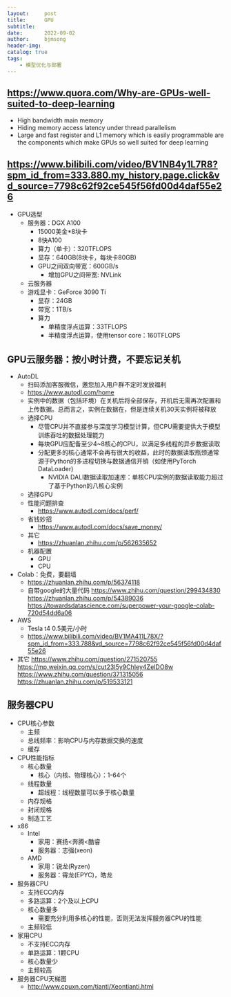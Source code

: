 ```yaml
---
layout:     post
title:      GPU
subtitle:   
date:       2022-09-02
author:     bjmsong
header-img: 
catalog: true
tags:
    - 模型优化与部署
---
```

## https://www.quora.com/Why-are-GPUs-well-suited-to-deep-learning
- High bandwidth main memory
- Hiding memory access latency under thread parallelism
- Large and fast register and L1 memory which is easily programmable are the components which make GPUs so well suited for deep learning

## https://www.bilibili.com/video/BV1NB4y1L7R8?spm_id_from=333.880.my_history.page.click&vd_source=7798c62f92ce545f56fd00d4daf55e26
- GPU选型
    + 服务器：DGX A100
        * 15000美金\*8块卡
        * 8快A100
        * 算力（单卡）：320TFLOPS
        * 显存：640GB(8块卡，每块卡80GB)
        * GPU之间双向带宽：600GB/s
            - 增加GPU之间带宽: NVLink 
    + 云服务器
    + 游戏显卡：GeForce 3090 Ti
        * 显存：24GB
        * 带宽：1TB/s
        * 算力
            - 单精度浮点运算：33TFLOPS
            - 半精度浮点运算，使用tensor core：160TFLOPS


## GPU云服务器：按小时计费，不要忘记关机
- AutoDL
    + 扫码添加客服微信，邀您加入用户群不定时发放福利
    - https://www.autodl.com/home
    - 实例中的数据（包括环境）在关机后将全部保存，开机后无需再次配置和上传数据。总而言之，实例在数据在，但是连续关机30天实例将被释放
    - 选择CPU
        + 尽管CPU并不直接参与深度学习模型计算，但CPU需要提供大于模型训练吞吐的数据处理能力
        + 每块GPU应配备至少4~8核心的CPU，以满足多线程的异步数据读取
        + 分配更多的核心通常不会再有很大的收益，此时的数据读取瓶颈通常源于Python的多进程切换与数据通信开销（如使用PyTorch DataLoader)
            * NVIDIA DALI数据读取加速库：单核CPU实例的数据读取能力超过了基于Python的八核心实例
    - 选择GPU
    - 性能问题排查
        + https://www.autodl.com/docs/perf/
    - 省钱妙招
        + https://www.autodl.com/docs/save_money/
    - 其它
        + https://zhuanlan.zhihu.com/p/562635652
    - 机器配置
        + GPU
        + CPU
- Colab：免费，要翻墙
    + https://zhuanlan.zhihu.com/p/56374118
    + 自带google的大量代码 
    https://www.zhihu.com/question/299434830
    https://zhuanlan.zhihu.com/p/54389036
    https://towardsdatascience.com/superpower-your-google-colab-720d54dd6a06
- AWS
    + Tesla t4 0.5美元/小时
    + https://www.bilibili.com/video/BV1MA411L78X/?spm_id_from=333.788&vd_source=7798c62f92ce545f56fd00d4daf55e26
- 其它
https://www.zhihu.com/question/271520755
https://mp.weixin.qq.com/s/cut23I5y9ChIey4ZeIDO8w
https://www.zhihu.com/question/371315056
https://zhuanlan.zhihu.com/p/519533121


## 服务器CPU
- CPU核心参数
    + 主频
    + 总线频率：影响CPU与内存数据交换的速度
    + 缓存
- CPU性能指标
    + 核心数量
        * 核心（内核、物理核心）：1-64个
    + 线程数量
        * 超线程：线程数量可以多于核心数量
    + 内存规格
    + 封闭规格
    + 制造工艺
- x86
    + Intel
        * 家用：赛扬<奔腾<酷睿
        * 服务器：志强(xeon)
    + AMD
        * 家用：锐龙(Ryzen)
        * 服务器：霄龙(EPYC)，皓龙
- 服务器CPU
    + 支持ECC内存
    + 多路运算：2个及以上CPU
    + 核心数量多
        * 需要充分利用多核心的性能，否则无法发挥服务器CPU的性能
    + 主频较低
- 家用CPU
    + 不支持ECC内存
    + 单路运算：1颗CPU
    + 核心数量少
    + 主频较高
- 服务器CPU天梯图
    + http://www.cpuxn.com/tianti/Xeontianti.html